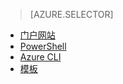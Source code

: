 > [AZURE.SELECTOR]
- [门户网站](load-balancer-get-started-internet-portal.md)
- [PowerShell](load-balancer-get-started-internet-arm-ps.md)
- [Azure CLI](load-balancer-get-started-internet-arm-cli.md)
- [模板](load-balancer-get-started-internet-arm-template.md)
